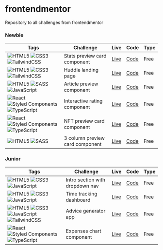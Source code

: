 # frontendmentor
Repository to all challenges from frontendmentor

### Newbie

| Tags  | Challenge | Live|  Code|  Type| 
| --- | -- |  -- | --  |  -- |
| ![HTML5](https://img.shields.io/badge/html5-%23E34F26.svg?style=for-the-badge&logo=html5&logoColor=white) ![CSS3](https://img.shields.io/badge/css3-%231572B6.svg?style=for-the-badge&logo=css3&logoColor=white) ![TailwindCSS](https://img.shields.io/badge/tailwindcss-%2338B2AC.svg?style=for-the-badge&logo=tailwind-css&logoColor=white)      |  Stats preview card component | [Live](https://melodious-faloodeh-419bd4.netlify.app/) | [Code](https://github.com/acamposlucas/frontendmentor/tree/main/stats-preview-card-component-main) |Free|
| ![HTML5](https://img.shields.io/badge/html5-%23E34F26.svg?style=for-the-badge&logo=html5&logoColor=white) ![CSS3](https://img.shields.io/badge/css3-%231572B6.svg?style=for-the-badge&logo=css3&logoColor=white) ![TailwindCSS](https://img.shields.io/badge/tailwindcss-%2338B2AC.svg?style=for-the-badge&logo=tailwind-css&logoColor=white)  | Huddle landing page |  [Live](https://frontendmentor-silk.vercel.app/) | [Code](https://github.com/acamposlucas/frontendmentor/tree/main/huddle-landing-page-with-single-introductory-section-master)  |  Free |
| ![HTML5](https://img.shields.io/badge/html5-%23E34F26.svg?style=for-the-badge&logo=html5&logoColor=white) ![SASS](https://img.shields.io/badge/SASS-hotpink.svg?style=for-the-badge&logo=SASS&logoColor=white) ![JavaScript](https://img.shields.io/badge/javascript-%23323330.svg?style=for-the-badge&logo=javascript&logoColor=%23F7DF1E) | Article preview component | [Live](https://article-preview-component-gamma-three.vercel.app/) | [Code](https://github.com/acamposlucas/frontendmentor/tree/main/article-preview-component-master)  |  Free |
| ![React](https://img.shields.io/badge/react-%2320232a.svg?style=for-the-badge&logo=react&logoColor=%2361DAFB) ![Styled Components](https://img.shields.io/badge/styled--components-DB7093?style=for-the-badge&logo=styled-components&logoColor=white) ![TypeScript](https://img.shields.io/badge/typescript-%23007ACC.svg?style=for-the-badge&logo=typescript&logoColor=white) | Interactive rating component |  [Live](https://interactive-rating-component-chi-flame.vercel.app/) | [Code](https://github.com/acamposlucas/interactive-rating-component)  |  Free |
| ![React](https://img.shields.io/badge/react-%2320232a.svg?style=for-the-badge&logo=react&logoColor=%2361DAFB) ![Styled Components](https://img.shields.io/badge/styled--components-DB7093?style=for-the-badge&logo=styled-components&logoColor=white) ![TypeScript](https://img.shields.io/badge/typescript-%23007ACC.svg?style=for-the-badge&logo=typescript&logoColor=white) | NFT preview card component |  [Live](https://nft-preview-card-component-ashen.vercel.app/) | [Code](https://github.com/acamposlucas/expenses-chart-component)  |  Free |
| ![HTML5](https://img.shields.io/badge/html5-%23E34F26.svg?style=for-the-badge&logo=html5&logoColor=white) ![SASS](https://img.shields.io/badge/SASS-hotpink.svg?style=for-the-badge&logo=SASS&logoColor=white) | 3 column preview card component | [Live](https://3-column-preview-card-component-main-fawn-theta.vercel.app/) | [Code](https://github.com/acamposlucas/3-column-preview-card-component-main)  |  Free |



### Junior

| Tags  | Challenge | Live|  Code|  Type| 
| --- | -- |  -- | --  |  -- |
| ![HTML5](https://img.shields.io/badge/html5-%23E34F26.svg?style=for-the-badge&logo=html5&logoColor=white) ![CSS3](https://img.shields.io/badge/css3-%231572B6.svg?style=for-the-badge&logo=css3&logoColor=white) ![JavaScript](https://img.shields.io/badge/javascript-%23323330.svg?style=for-the-badge&logo=javascript&logoColor=%23F7DF1E) | Intro section with dropdown nav | [Live](https://intro-dropdown-navigation.vercel.app/) | [Code](https://github.com/acamposlucas/intro-section-with-dropdown-navigation-main)  |  Free |
| ![HTML5](https://img.shields.io/badge/html5-%23E34F26.svg?style=for-the-badge&logo=html5&logoColor=white) ![CSS3](https://img.shields.io/badge/css3-%231572B6.svg?style=for-the-badge&logo=css3&logoColor=white) ![JavaScript](https://img.shields.io/badge/javascript-%23323330.svg?style=for-the-badge&logo=javascript&logoColor=%23F7DF1E) | Time tracking dashboard | [Live](https://time-tracking-dashboard-three-sand.vercel.app/) | [Code](https://github.com/acamposlucas/time-tracking-dashboard)  |  Free |
| ![HTML5](https://img.shields.io/badge/html5-%23E34F26.svg?style=for-the-badge&logo=html5&logoColor=white) ![CSS3](https://img.shields.io/badge/css3-%231572B6.svg?style=for-the-badge&logo=css3&logoColor=white) ![JavaScript](https://img.shields.io/badge/javascript-%23323330.svg?style=for-the-badge&logo=javascript&logoColor=%23F7DF1E) ![TailwindCSS](https://img.shields.io/badge/tailwindcss-%2338B2AC.svg?style=for-the-badge&logo=tailwind-css&logoColor=white) | Advice generator app |  [Live](https://deluxe-pithivier-bd0069.netlify.app/) | [Code](https://github.com/acamposlucas/frontendmentor/tree/main/advice-generator-app-main)  |  Free |
| ![React](https://img.shields.io/badge/react-%2320232a.svg?style=for-the-badge&logo=react&logoColor=%2361DAFB) ![Styled Components](https://img.shields.io/badge/styled--components-DB7093?style=for-the-badge&logo=styled-components&logoColor=white) ![TypeScript](https://img.shields.io/badge/typescript-%23007ACC.svg?style=for-the-badge&logo=typescript&logoColor=white) | Expenses chart component |  [Live](https://expenses-chart-component-blue.vercel.app/) | [Code](https://github.com/acamposlucas/expenses-chart-component)  |  Free |
